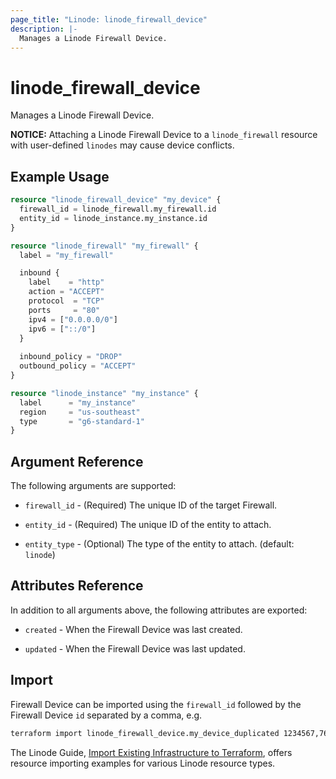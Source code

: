 ```yaml
---
page_title: "Linode: linode_firewall_device"
description: |-
  Manages a Linode Firewall Device.
---
```


# linode\_firewall\_device

Manages a Linode Firewall Device.

**NOTICE:** Attaching a Linode Firewall Device to a `linode_firewall` resource with user-defined `linodes` may cause device conflicts.

## Example Usage

```terraform
resource "linode_firewall_device" "my_device" {
  firewall_id = linode_firewall.my_firewall.id
  entity_id = linode_instance.my_instance.id
}

resource "linode_firewall" "my_firewall" {
  label = "my_firewall"

  inbound {
    label    = "http"
    action = "ACCEPT"
    protocol  = "TCP"
    ports     = "80"
    ipv4 = ["0.0.0.0/0"]
    ipv6 = ["::/0"]
  }
  
  inbound_policy = "DROP"
  outbound_policy = "ACCEPT"
}

resource "linode_instance" "my_instance" {
  label      = "my_instance"
  region     = "us-southeast"
  type       = "g6-standard-1"
}
```

## Argument Reference

The following arguments are supported:

* `firewall_id` - (Required) The unique ID of the target Firewall.

* `entity_id` - (Required) The unique ID of the entity to attach.

* `entity_type` - (Optional) The type of the entity to attach. (default: `linode`)

## Attributes Reference

In addition to all arguments above, the following attributes are exported:

* `created` - When the Firewall Device was last created.

* `updated` - When the Firewall Device was last updated.

## Import

Firewall Device can be imported using the `firewall_id` followed by the Firewall Device `id` separated by a comma, e.g.

```sh
terraform import linode_firewall_device.my_device_duplicated 1234567,7654321
```

The Linode Guide, [Import Existing Infrastructure to Terraform](https://www.linode.com/docs/applications/configuration-management/import-existing-infrastructure-to-terraform/), offers resource importing examples for various Linode resource types.
